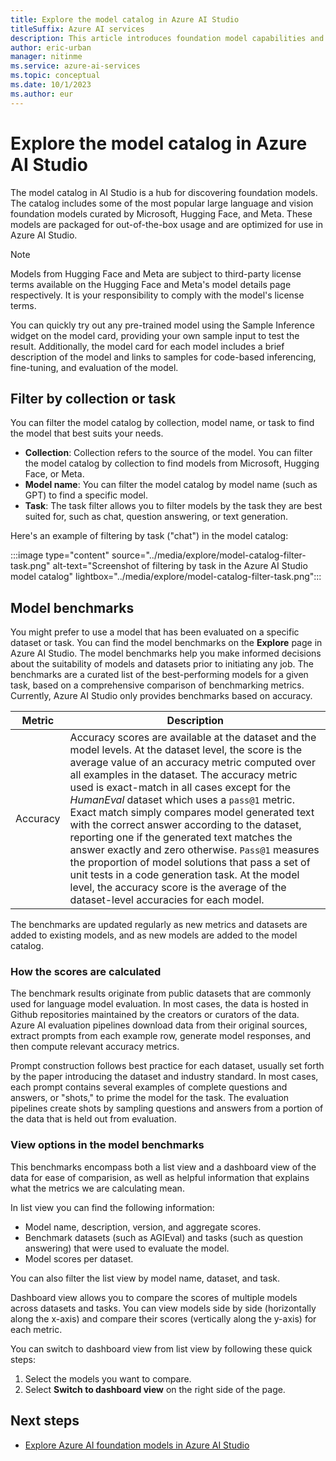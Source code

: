 ```yaml
---
title: Explore the model catalog in Azure AI Studio
titleSuffix: Azure AI services
description: This article introduces foundation model capabilities and the model catalog in Azure AI Studio.
author: eric-urban
manager: nitinme
ms.service: azure-ai-services
ms.topic: conceptual
ms.date: 10/1/2023
ms.author: eur
---
```


# Explore the model catalog in Azure AI Studio

The model catalog in AI Studio is a hub for discovering foundation models. The catalog includes some of the most popular large language and vision foundation models curated by Microsoft, Hugging Face, and Meta. These models are packaged for out-of-the-box usage and are optimized for use in Azure AI Studio. 

> [!NOTE]
> Models from Hugging Face and Meta are subject to third-party license terms available on the Hugging Face and Meta's model details page respectively. It is your responsibility to comply with the model's license terms.

You can quickly try out any pre-trained model using the Sample Inference widget on the model card, providing your own sample input to test the result. Additionally, the model card for each model includes a brief description of the model and links to samples for code-based inferencing, fine-tuning, and evaluation of the model.

## Filter by collection or task

You can filter the model catalog by collection, model name, or task to find the model that best suits your needs. 
- **Collection**: Collection refers to the source of the model. You can filter the model catalog by collection to find models from Microsoft, Hugging Face, or Meta. 
- **Model name**: You can filter the model catalog by model name (such as GPT) to find a specific model. 
- **Task**: The task filter allows you to filter models by the task they are best suited for, such as chat, question answering, or text generation.

Here's an example of filtering by task ("chat") in the model catalog:

:::image type="content" source="../media/explore/model-catalog-filter-task.png" alt-text="Screenshot of filtering by task in the Azure AI Studio model catalog" lightbox="../media/explore/model-catalog-filter-task.png":::


## Model benchmarks

You might prefer to use a model that has been evaluated on a specific dataset or task. You can find the model benchmarks on the **Explore** page in Azure AI Studio. The model benchmarks help you make informed decisions about the suitability of models and datasets prior to initiating any job. The benchmarks are a curated list of the best-performing models for a given task, based on a comprehensive comparison of benchmarking metrics. Currently, Azure AI Studio only provides benchmarks based on accuracy.

| Metric       | Description |
|--------------|-------|
| Accuracy     |Accuracy scores are available at the dataset and the model levels. At the dataset level, the score is the average value of an accuracy metric computed over all examples in the dataset. The accuracy metric used is exact-match in all cases except for the *HumanEval* dataset which uses a `pass@1` metric. Exact match simply compares model generated text with the correct answer according to the dataset, reporting one if the generated text matches the answer exactly and zero otherwise. `Pass@1` measures the proportion of model solutions that pass a set of unit tests in a code generation task. At the model level, the accuracy score is the average of the dataset-level accuracies for each model.|

The benchmarks are updated regularly as new metrics and datasets are added to existing models, and as new models are added to the model catalog.

### How the scores are calculated

The benchmark results originate from public datasets that are commonly used for language model evaluation. In most cases, the data is hosted in Github repositories maintained by the creators or curators of the data. Azure AI evaluation pipelines download data from their original sources, extract prompts from each example row, generate model responses, and then compute relevant accuracy metrics.

Prompt construction follows best practice for each dataset, usually set forth by the paper introducing the dataset and industry standard. In most cases, each prompt contains several examples of complete questions and answers, or "shots," to prime the model for the task. The evaluation pipelines create shots by sampling questions and answers from a portion of the data that is held out from evaluation.

### View options in the model benchmarks

This benchmarks encompass both a list view and a dashboard view of the data for ease of comparision, as well as helpful information that explains what the metrics we are calculating mean.

In list view you can find the following information:
- Model name, description, version, and aggregate scores.
- Benchmark datasets (such as AGIEval) and tasks (such as question answering) that were used to evaluate the model.
- Model scores per dataset.

You can also filter the list view by model name, dataset, and task.

Dashboard view allows you to compare the scores of multiple models across datasets and tasks. You can view models side by side (horizontally along the x-axis) and compare their scores (vertically along the y-axis) for each metric. 

You can switch to dashboard view from list view by following these quick steps:
1. Select the models you want to compare.
1. Select **Switch to dashboard view** on the right side of the page.


## Next steps

- [Explore Azure AI foundation models in Azure AI Studio](concepts/models-foundation-azure-ai.md)
